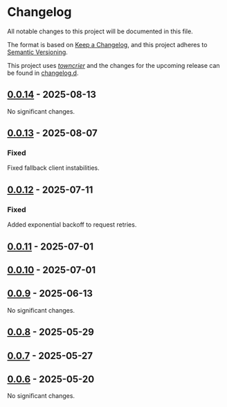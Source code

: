 # Changelog
All notable changes to this project will be documented in this file.

The format is based on [Keep a Changelog](https://keepachangelog.com/en/1.0.0/),
and this project adheres to [Semantic Versioning](https://semver.org/spec/v2.0.0.html).

This project uses [*towncrier*](https://towncrier.readthedocs.io/) and the changes for the
upcoming release can be found in [changelog.d](changelog.d).

<!-- towncrier release notes start -->

## [0.0.14](https://github.com/backend-developers-ltd/compute-horde-sdk/releases/tag/v0.0.14) - 2025-08-13


No significant changes.


## [0.0.13](https://github.com/backend-developers-ltd/compute-horde-sdk/releases/tag/v0.0.13) - 2025-08-07


### Fixed

Fixed fallback client instabilities.


## [0.0.12](https://github.com/backend-developers-ltd/compute-horde-sdk/releases/tag/v0.0.12) - 2025-07-11

### Fixed

Added exponential backoff to request retries.

## [0.0.11](https://github.com/backend-developers-ltd/compute-horde-sdk/releases/tag/v0.0.11) - 2025-07-01

## [0.0.10](https://github.com/backend-developers-ltd/compute-horde-sdk/releases/tag/v0.0.10) - 2025-07-01

## [0.0.9](https://github.com/backend-developers-ltd/compute-horde-sdk/releases/tag/v0.0.9) - 2025-06-13


No significant changes.


## [0.0.8](https://github.com/backend-developers-ltd/compute-horde-sdk/releases/tag/v0.0.8) - 2025-05-29

## [0.0.7](https://github.com/backend-developers-ltd/compute-horde-sdk/releases/tag/v0.0.7) - 2025-05-27

## [0.0.6](https://github.com/backend-developers-ltd/compute-horde-sdk/releases/tag/v0.0.6) - 2025-05-20


No significant changes.
